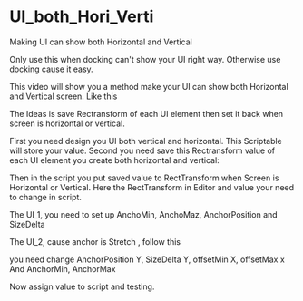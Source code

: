 # UI_both_Hori_Verti
Making UI can show both Horizontal and Vertical

Only use this when docking can't show your UI right way. Otherwise use docking cause it easy.

This video will show you a method make your UI can show both Horizontal and Vertical screen.
Like this

The Ideas is save Rectransform of each UI element then set it back when screen is horizontal or vertical.

First you need design you UI both vertical and horizontal.
This Scriptable will store your value.
Second you need save this Rectransform value of each UI element you create both horizontal and vertical:


Then in the script you put saved value to RectTransform when Screen is Horizontal or Vertical.
Here the RectTransform in Editor and value your need to change in script.

The UI_1, you need to set up AnchoMin, AnchoMaz, AnchorPosition and SizeDelta

The UI_2, cause anchor is Stretch , follow this 

you need change AnchorPosition Y, SizeDelta Y, offsetMin X, offsetMax x And AnchorMin, AnchorMax

Now assign value to script and testing.
